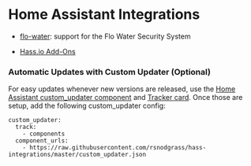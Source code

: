 # Home Assistant Integrations

* [flo-water](flo-water): support for the Flo Water Security System

* [Hass.io Add-Ons](https://github.com/rsnodgrass/hassio-addons)

### Automatic Updates with Custom Updater (Optional)

For easy updates whenever new versions are released, use the [Home Assistant custom_updater component](https://github.com/custom-components/custom_updater/wiki/Installation) and [Tracker card](https://github.com/custom-cards/tracker-card). Once those are setup, add the following custom_updater config:

``` 
custom_updater:
  track:
    - components
  component_urls:
    - https://raw.githubusercontent.com/rsnodgrass/hass-integrations/master/custom_updater.json
```

